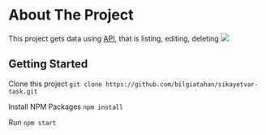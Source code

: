 # About The Project

This project gets data using [API](https://jsonplaceholder.typicode.com/posts), that is listing, editing, deleting
![](./project.gif)

## Getting Started

Clone this project
`git clone https://github.com/bilgiatahan/sikayetvar-task.git`

Install NPM Packages
`npm install`

Run 
`npm start`
